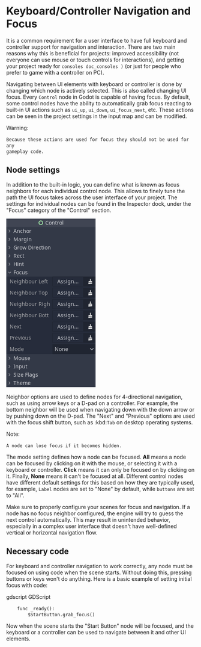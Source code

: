 

Keyboard/Controller Navigation and Focus
========================================

It is a common requirement for a user interface to have full keyboard
and controller support for navigation and interaction. There are two main
reasons why this is beneficial for projects: improved accessibility (not everyone
can use mouse or touch controls for interactions), and getting your project
ready for `consoles doc_consoles )` (or just for people who prefer
to game with a controller on PC).

Navigating between UI elements with keyboard or controller is done by
changing which node is actively selected. This is also called changing UI focus.
Every `Control` node in Godot is capable of having focus.
By default, some control nodes have the ability to automatically grab focus
reacting to built-in UI actions such as `ui_up`, `ui_down`, `ui_focus_next`, etc.
These actions can be seen in the project settings in the input map and can be modified.

Warning:


    Because these actions are used for focus they should not be used for any
    gameplay code.

Node settings
-------------

In addition to the built-in logic, you can define what is known as focus neighbors
for each individual control node. This allows to finely tune the path the UI focus
takes across the user interface of your project. The settings for individual
nodes can be found in the Inspector dock, under the "Focus" category of the
"Control" section.

![](img/focus_settings.png)

Neighbor options are used to define nodes for 4-directional navigation, such
as using arrow keys or a D-pad on a controller. For example, the bottom neighbor
will be used when navigating down with the down arrow or by pushing down on
the D-pad. The "Next" and "Previous" options are used with the focus shift button,
such as :kbd:`Tab` on desktop operating systems.

Note:

    A node can lose focus if it becomes hidden.

The mode setting defines how a node can be focused. **All** means a node can
be focused by clicking on it with the mouse, or selecting it with a keyboard
or controller. **Click** means it can only be focused on by clicking on it.
Finally, **None** means it can't be focused at all. Different control nodes have
different default settings for this based on how they are typically used, for
example, `Label` nodes are set to "None" by default,
while `buttons` are set to "All".

Make sure to properly configure your scenes for focus and navigation. If a node has
no focus neighbor configured, the engine will try to guess the next control automatically.
This may result in unintended behavior, especially in a complex user interface that doesn't
have well-defined vertical or horizontal navigation flow.

Necessary code
--------------

For keyboard and controller navigation to work correctly, any node must be focused on
using code when the scene starts. Without doing this, pressing buttons or keys won't
do anything. Here is a basic example of setting initial focus with code:

gdscript GDScript

```
    func _ready():
        $StartButton.grab_focus()
```

Now when the scene starts the "Start Button" node will be focused, and the keyboard
or a controller can be used to navigate between it and other UI elements.
